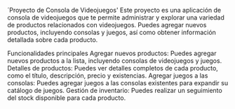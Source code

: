 ´Proyecto de Consola de Videojuegos'
Este proyecto es una aplicación de consola de videojuegos que te permite administrar y explorar una variedad de productos relacionados con videojuegos. Puedes agregar nuevos productos, incluyendo consolas y juegos, así como obtener información detallada sobre cada producto.

Funcionalidades principales
Agregar nuevos productos: Puedes agregar nuevos productos a la lista, incluyendo consolas de videojuegos y juegos.
Detalles de productos: Puedes ver detalles completos de cada producto, como el título, descripción, precio y existencias.
Agregar juegos a las consolas: Puedes agregar juegos a las consolas existentes para expandir su catálogo de juegos.
Gestión de inventario: Puedes realizar un seguimiento del stock disponible para cada producto.